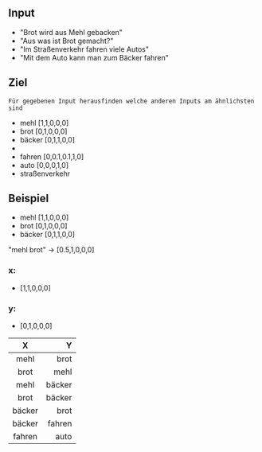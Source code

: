 ## Input
 - "Brot wird aus Mehl gebacken"
 - "Aus was ist Brot gemacht?"
 - "Im Straßenverkehr fahren viele Autos"
 - "Mit dem Auto kann man zum Bäcker fahren"

## Ziel

    Für gegebenen Input herausfinden welche anderen Inputs am ähnlichsten sind

 - mehl   [1,1,0,0,0]
 - brot   [0,1,0,0,0]
 - bäcker [0,1,1,0,0]
 - 
 - fahren [0,0.1,0.1,1,0]
 - auto   [0,0,0,1,0]
 - straßenverkehr

## Beispiel

 - mehl   [1,1,0,0,0]
 - brot   [0,1,0,0,0]
 - bäcker [0,1,1,0,0]

"mehl brot"
-> [0.5,1,0,0,0]

 ### x:

  - [1,1,0,0,0]

### y:

  - [0,1,0,0,0]

| X           | Y  |
|:-------------:| -----:|
|  mehl | brot |
| brot      |   mehl |
| mehl      |    bäcker |
| brot      |    bäcker |
| bäcker      |    brot |
| bäcker      |    fahren |
| fahren      |    auto |

